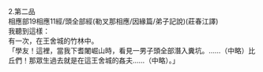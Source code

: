 2.第二品  
相應部19相應11經/頭全部經(勒叉那相應/因緣篇/弟子記說)(莊春江譯)  
我聽到這樣：  
有一次，在王舍城的竹林中。  
「學友！這裡，當我下耆闍崛山時，看見一男子頭全部潛入糞坑。……（中略）比丘們！那眾生過去就是在這王舍城的姦夫……（中略）。」  
  
  
